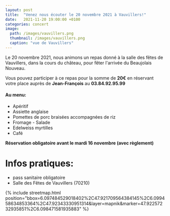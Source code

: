```yaml
---
layout: post
title:  "Venez nous écouter le 20 novembre 2021 à Vauvillers!"
date:   2021-11-20 19:00:00 +0100
categories: concert
image: 
  path: /images/vauvillers.png
  thumbnail: /images/vauvillers.png
  caption: "vue de Vauvillers"
---
```


Le 20 novembre 2021, nous animons un repas donné à la salle des fêtes de Vauvillers, dans la cours du château, pour fêter l'arrivée du Beaujolais Nouveau.

Vous pouvez participer à ce repas pour la somme de **20€** en réservant votre place auprès de **Jean-François** au **03.84.92.95.99**

#### Au menu:
- Apéritif
- Assiette anglaise
- Pomettes de porc braisées accompagnées de riz
- Fromage - Salade
- Edelweiss myrtilles
- Café

**Réservation obligatoire avant le mardi 16 novembre (avec règlement)**

# Infos pratiques:
- pass sanitaire obligatoire
- Salle des Fêtes de Vauvillers (70210)

{% include streetmap.html position="bbox=6.097484529018402%2C47.921709564384145%2C6.099458634853364%2C47.92343330951314&amp;layer=mapnik&amp;marker=47.92257232935851%2C6.098471581935883" %}
